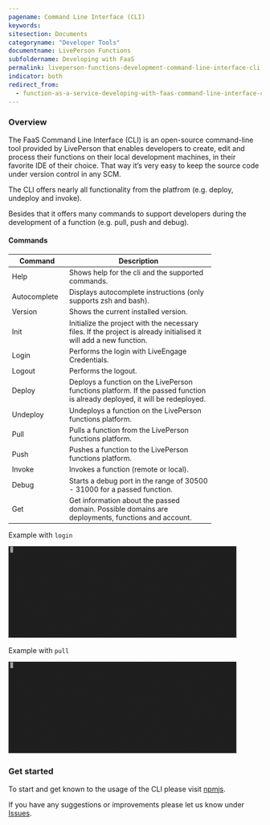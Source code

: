 ```yaml
---
pagename: Command Line Interface (CLI)
keywords:
sitesection: Documents
categoryname: "Developer Tools"
documentname: LivePerson Functions
subfoldername: Developing with FaaS
permalink: liveperson-functions-development-command-line-interface-cli.html
indicator: both
redirect_from:
  - function-as-a-service-developing-with-faas-command-line-interface-cli.html
---
```


### Overview

The FaaS Command Line Interface (CLI) is an open-source command-line tool provided by LivePerson that enables developers to create, edit and process their functions on their local development machines, in their favorite IDE of their choice. That way it’s very easy to keep the source code under version control in any SCM.

The CLI offers nearly all functionality from the platfrom (e.g. deploy, undeploy and invoke). 

Besides that it offers many commands to support developers during the development of a function (e.g. pull, push and debug).

#### Commands

<table style="width: 100%;">
<thead>
  <tr>
    <th style="width: 100px;" >Command</th>
    <th style="width: 276px;">Description</th>
  </tr>
</thead>
<tbody>
  <tr>
    <td>Help</td>
    <td>Shows help for the cli and the supported commands.</td>
  </tr>
  <tr>
    <td>Autocomplete</td>
    <td>Displays autocomplete instructions (only supports zsh and bash).</td>
  </tr>
  <tr>
    <td>Version</td>
    <td>Shows the current installed version.</td>
  </tr>
  <tr>
    <td>Init</td>
    <td>Initialize the project with the necessary files. If the project is already initialised it will add a new function.</td>
  </tr>
  <tr>
    <td>Login</td>
    <td>Performs the login with LiveEngage Credentials.</td>
  </tr>
  <tr>
    <td>Logout</td>
    <td>Performs the logout.</td>
  </tr>
  <tr>
    <td>Deploy</td>
    <td>Deploys a function on the LivePerson functions platform. If the passed function is already deployed, it will be redeployed.</td>
  </tr>
  <tr>
    <td>Undeploy</td>
    <td>Undeploys a function on the LivePerson functions platform.</td>
  </tr>
  <tr>
    <td>Pull</td>
    <td>Pulls a function from the LivePerson functions platform.</td>
  </tr>
  <tr>
    <td>Push</td>
    <td>Pushes a function to the LivePerson functions platform.</td>
  </tr>
  <tr>
    <td>Invoke</td>
    <td>Invokes a function (remote or local).</td>
  </tr>
  <tr>
    <td>Debug</td>
    <td>Starts a debug port in the range of 30500 - 31000 for a passed function.</td>
  </tr>
  <tr>
    <td>Get</td>
    <td>Get information about the passed domain. Possible domains are deployments, functions and account.</td>
  </tr>
</tbody>
</table>


Example with `login`

<img src="img/faas-cli-login.gif" alt="LivePerson Functions CLI Login"> 

Example with `pull`

<img src="img/faas-cli-pull.gif" alt="LivePerson Functions CLI Pull"> 

### Get started

To start and get known to the usage of the CLI please visit [npmjs](https://www.npmjs.com/package/liveperson-functions-cli).

If you have any suggestions or improvements please let us know under [Issues](https://github.com/LivePersonInc/liveperson-functions-cli/issues).



